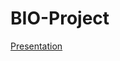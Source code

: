 BIO-Project
===========
[Presentation](http://apily.io/slidify?md=https://raw.github.com/Serena23/BIO-Project/master/webdicompresentation.md)

